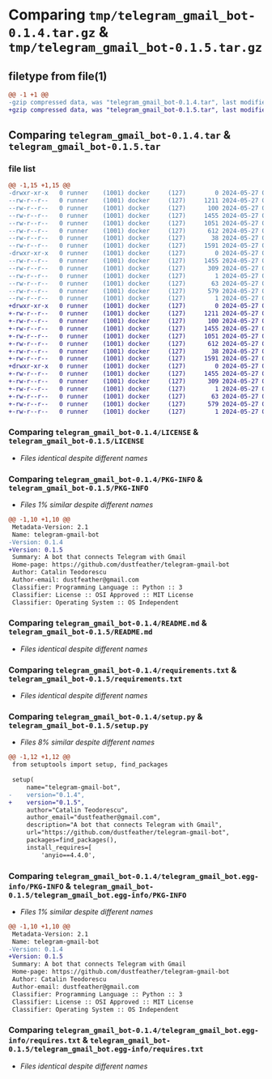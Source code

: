 # Comparing `tmp/telegram_gmail_bot-0.1.4.tar.gz` & `tmp/telegram_gmail_bot-0.1.5.tar.gz`

## filetype from file(1)

```diff
@@ -1 +1 @@
-gzip compressed data, was "telegram_gmail_bot-0.1.4.tar", last modified: Mon May 27 04:33:26 2024, max compression
+gzip compressed data, was "telegram_gmail_bot-0.1.5.tar", last modified: Mon May 27 04:34:00 2024, max compression
```

## Comparing `telegram_gmail_bot-0.1.4.tar` & `telegram_gmail_bot-0.1.5.tar`

### file list

```diff
@@ -1,15 +1,15 @@
-drwxr-xr-x   0 runner    (1001) docker     (127)        0 2024-05-27 04:33:26.710201 telegram_gmail_bot-0.1.4/
--rw-r--r--   0 runner    (1001) docker     (127)     1211 2024-05-27 04:33:17.000000 telegram_gmail_bot-0.1.4/LICENSE
--rw-r--r--   0 runner    (1001) docker     (127)      100 2024-05-27 04:33:17.000000 telegram_gmail_bot-0.1.4/MANIFEST.in
--rw-r--r--   0 runner    (1001) docker     (127)     1455 2024-05-27 04:33:26.710201 telegram_gmail_bot-0.1.4/PKG-INFO
--rw-r--r--   0 runner    (1001) docker     (127)     1051 2024-05-27 04:33:17.000000 telegram_gmail_bot-0.1.4/README.md
--rw-r--r--   0 runner    (1001) docker     (127)      612 2024-05-27 04:33:17.000000 telegram_gmail_bot-0.1.4/requirements.txt
--rw-r--r--   0 runner    (1001) docker     (127)       38 2024-05-27 04:33:26.710201 telegram_gmail_bot-0.1.4/setup.cfg
--rw-r--r--   0 runner    (1001) docker     (127)     1591 2024-05-27 04:33:17.000000 telegram_gmail_bot-0.1.4/setup.py
-drwxr-xr-x   0 runner    (1001) docker     (127)        0 2024-05-27 04:33:26.710201 telegram_gmail_bot-0.1.4/telegram_gmail_bot.egg-info/
--rw-r--r--   0 runner    (1001) docker     (127)     1455 2024-05-27 04:33:26.000000 telegram_gmail_bot-0.1.4/telegram_gmail_bot.egg-info/PKG-INFO
--rw-r--r--   0 runner    (1001) docker     (127)      309 2024-05-27 04:33:26.000000 telegram_gmail_bot-0.1.4/telegram_gmail_bot.egg-info/SOURCES.txt
--rw-r--r--   0 runner    (1001) docker     (127)        1 2024-05-27 04:33:26.000000 telegram_gmail_bot-0.1.4/telegram_gmail_bot.egg-info/dependency_links.txt
--rw-r--r--   0 runner    (1001) docker     (127)       63 2024-05-27 04:33:26.000000 telegram_gmail_bot-0.1.4/telegram_gmail_bot.egg-info/entry_points.txt
--rw-r--r--   0 runner    (1001) docker     (127)      579 2024-05-27 04:33:26.000000 telegram_gmail_bot-0.1.4/telegram_gmail_bot.egg-info/requires.txt
--rw-r--r--   0 runner    (1001) docker     (127)        1 2024-05-27 04:33:26.000000 telegram_gmail_bot-0.1.4/telegram_gmail_bot.egg-info/top_level.txt
+drwxr-xr-x   0 runner    (1001) docker     (127)        0 2024-05-27 04:34:00.203963 telegram_gmail_bot-0.1.5/
+-rw-r--r--   0 runner    (1001) docker     (127)     1211 2024-05-27 04:33:43.000000 telegram_gmail_bot-0.1.5/LICENSE
+-rw-r--r--   0 runner    (1001) docker     (127)      100 2024-05-27 04:33:43.000000 telegram_gmail_bot-0.1.5/MANIFEST.in
+-rw-r--r--   0 runner    (1001) docker     (127)     1455 2024-05-27 04:34:00.203963 telegram_gmail_bot-0.1.5/PKG-INFO
+-rw-r--r--   0 runner    (1001) docker     (127)     1051 2024-05-27 04:33:43.000000 telegram_gmail_bot-0.1.5/README.md
+-rw-r--r--   0 runner    (1001) docker     (127)      612 2024-05-27 04:33:43.000000 telegram_gmail_bot-0.1.5/requirements.txt
+-rw-r--r--   0 runner    (1001) docker     (127)       38 2024-05-27 04:34:00.203963 telegram_gmail_bot-0.1.5/setup.cfg
+-rw-r--r--   0 runner    (1001) docker     (127)     1591 2024-05-27 04:33:43.000000 telegram_gmail_bot-0.1.5/setup.py
+drwxr-xr-x   0 runner    (1001) docker     (127)        0 2024-05-27 04:34:00.203963 telegram_gmail_bot-0.1.5/telegram_gmail_bot.egg-info/
+-rw-r--r--   0 runner    (1001) docker     (127)     1455 2024-05-27 04:34:00.000000 telegram_gmail_bot-0.1.5/telegram_gmail_bot.egg-info/PKG-INFO
+-rw-r--r--   0 runner    (1001) docker     (127)      309 2024-05-27 04:34:00.000000 telegram_gmail_bot-0.1.5/telegram_gmail_bot.egg-info/SOURCES.txt
+-rw-r--r--   0 runner    (1001) docker     (127)        1 2024-05-27 04:34:00.000000 telegram_gmail_bot-0.1.5/telegram_gmail_bot.egg-info/dependency_links.txt
+-rw-r--r--   0 runner    (1001) docker     (127)       63 2024-05-27 04:34:00.000000 telegram_gmail_bot-0.1.5/telegram_gmail_bot.egg-info/entry_points.txt
+-rw-r--r--   0 runner    (1001) docker     (127)      579 2024-05-27 04:34:00.000000 telegram_gmail_bot-0.1.5/telegram_gmail_bot.egg-info/requires.txt
+-rw-r--r--   0 runner    (1001) docker     (127)        1 2024-05-27 04:34:00.000000 telegram_gmail_bot-0.1.5/telegram_gmail_bot.egg-info/top_level.txt
```

### Comparing `telegram_gmail_bot-0.1.4/LICENSE` & `telegram_gmail_bot-0.1.5/LICENSE`

 * *Files identical despite different names*

### Comparing `telegram_gmail_bot-0.1.4/PKG-INFO` & `telegram_gmail_bot-0.1.5/PKG-INFO`

 * *Files 1% similar despite different names*

```diff
@@ -1,10 +1,10 @@
 Metadata-Version: 2.1
 Name: telegram-gmail-bot
-Version: 0.1.4
+Version: 0.1.5
 Summary: A bot that connects Telegram with Gmail
 Home-page: https://github.com/dustfeather/telegram-gmail-bot
 Author: Catalin Teodorescu
 Author-email: dustfeather@gmail.com
 Classifier: Programming Language :: Python :: 3
 Classifier: License :: OSI Approved :: MIT License
 Classifier: Operating System :: OS Independent
```

### Comparing `telegram_gmail_bot-0.1.4/README.md` & `telegram_gmail_bot-0.1.5/README.md`

 * *Files identical despite different names*

### Comparing `telegram_gmail_bot-0.1.4/requirements.txt` & `telegram_gmail_bot-0.1.5/requirements.txt`

 * *Files identical despite different names*

### Comparing `telegram_gmail_bot-0.1.4/setup.py` & `telegram_gmail_bot-0.1.5/setup.py`

 * *Files 8% similar despite different names*

```diff
@@ -1,12 +1,12 @@
 from setuptools import setup, find_packages
 
 setup(
     name="telegram-gmail-bot",
-    version="0.1.4",
+    version="0.1.5",
     author="Catalin Teodorescu",
     author_email="dustfeather@gmail.com",
     description="A bot that connects Telegram with Gmail",
     url="https://github.com/dustfeather/telegram-gmail-bot",
     packages=find_packages(),
     install_requires=[
         'anyio==4.4.0',
```

### Comparing `telegram_gmail_bot-0.1.4/telegram_gmail_bot.egg-info/PKG-INFO` & `telegram_gmail_bot-0.1.5/telegram_gmail_bot.egg-info/PKG-INFO`

 * *Files 1% similar despite different names*

```diff
@@ -1,10 +1,10 @@
 Metadata-Version: 2.1
 Name: telegram-gmail-bot
-Version: 0.1.4
+Version: 0.1.5
 Summary: A bot that connects Telegram with Gmail
 Home-page: https://github.com/dustfeather/telegram-gmail-bot
 Author: Catalin Teodorescu
 Author-email: dustfeather@gmail.com
 Classifier: Programming Language :: Python :: 3
 Classifier: License :: OSI Approved :: MIT License
 Classifier: Operating System :: OS Independent
```

### Comparing `telegram_gmail_bot-0.1.4/telegram_gmail_bot.egg-info/requires.txt` & `telegram_gmail_bot-0.1.5/telegram_gmail_bot.egg-info/requires.txt`

 * *Files identical despite different names*


